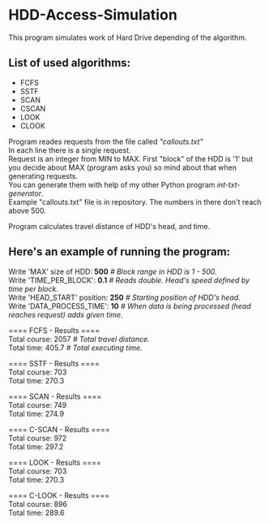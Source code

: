 HDD-Access-Simulation
===
This program simulates work of Hard Drive depending of the algorithm.  

List of used algorithms:
---
- FCFS
- SSTF
- SCAN
- CSCAN
- LOOK
- CLOOK    

Program reades requests from the file called <i>"callouts.txt"</i>  
In each line there is a single request.  
Request is an integer from MIN to MAX.
First "block" of the HDD is '1' but you decide about MAX (program asks you) so mind about that when generating requests.  
You can generate them with help of my other Python program <i>int-txt-generator</i>.  
Example "callouts.txt" file is in repository. The numbers in there don't reach above 500.    

Program calculates travel distance of HDD's head, and time.  

Here's an example of running the program:  
---
Write 'MAX' size of HDD: <b>500</b>       <i># Block range in HDD is 1 - 500.</i>    
Write 'TIME_PER_BLOCK': <b>0.1</b>         <i># Reads double. Head's speed defined by time per block.</i>    
Write 'HEAD_START' position: <b>250</b>   <i># Starting position of HDD's head.</i>    
Write 'DATA_PROCESS_TIME': <b>10</b>       <i># When data is being processed (head reaches request) adds given time.</i>    
  
==== FCFS - Results ====  
Total course:  2057         <i># Total travel distance.</i>  
Total time:    405.7        <i># Total executing time.</i>  

==== SSTF - Results ====  
Total course:  703  
Total time:    270.3

==== SCAN - Results ====  
Total course:  749  
Total time:    274.9

==== C-SCAN - Results ====  
Total course:  972  
Total time:    297.2

==== LOOK - Results ====  
Total course:  703  
Total time:    270.3

==== C-LOOK - Results ====  
Total course:  896  
Total time:    289.6


